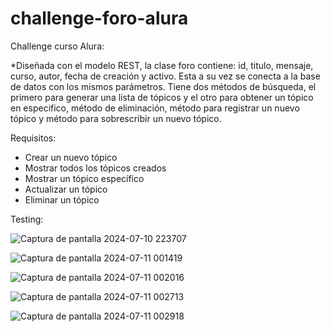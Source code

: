 # challenge-foro-alura
Challenge curso Alura:

*Diseñada con el modelo REST, la clase foro contiene: id, titulo, mensaje, curso, autor, fecha de creación y activo. Esta a su vez se conecta a la base de datos con los mismos parámetros.
Tiene dos métodos de búsqueda, el primero para generar una lista de tópicos y el otro para obtener un tópico en especifico, método de eliminación, método para registrar un nuevo tópico y método para sobrescribir un nuevo tópico.

Requisitos:
- Crear un nuevo tópico
- Mostrar todos los tópicos creados
- Mostrar un tópico específico
- Actualizar un tópico
- Eliminar un tópico

Testing:

![Captura de pantalla 2024-07-10 223707](https://github.com/user-attachments/assets/86797074-0b49-4e1b-8d84-794a34a71988)

![Captura de pantalla 2024-07-11 001419](https://github.com/user-attachments/assets/53907000-51b9-4704-a288-057fcc40bbae)

![Captura de pantalla 2024-07-11 002016](https://github.com/user-attachments/assets/dddbd75d-f56e-42fd-a098-b1584537283f)

![Captura de pantalla 2024-07-11 002713](https://github.com/user-attachments/assets/295270e9-2f4c-4886-b933-813af48b10a2)

![Captura de pantalla 2024-07-11 002918](https://github.com/user-attachments/assets/941d998f-9cfc-484c-bb88-0746bb8b8d9c)


